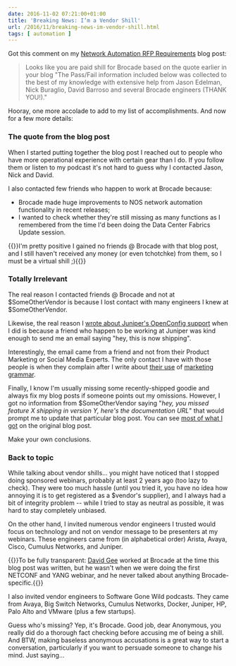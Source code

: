 ```yaml
---
date: 2016-11-02 07:21:00+01:00
title: 'Breaking News: I’m a Vendor Shill'
url: /2016/11/breaking-news-im-vendor-shill.html
tags: [ automation ]
---
```

Got this comment on my [Network Automation RFP Requirements](/2016/10/network-automation-rfp-requirements.html) blog post:

> Looks like you are paid shill for Brocade based on the quote earlier in your blog \"The Pass/Fail information included below was collected to the best of my knowledge with extensive help from Jason Edelman, Nick Buraglio, David Barroso and several Brocade engineers (THANK YOU!).\"

Hooray, one more accolade to add to my list of accomplishments. And now for a few more details:
<!--more-->
### The quote from the blog post

When I started putting together the blog post I reached out to people who have more operational experience with certain gear than I do. If you follow them or listen to my podcast it's not hard to guess why I contacted Jason, Nick and David.

I also contacted few friends who happen to work at Brocade because:

-   Brocade made huge improvements to NOS network automation functionality in recent releases;
-   I wanted to check whether they're still missing as many functions as I remembered from the time I'd been doing the Data Center Fabrics Update session.

{{<note>}}I'm pretty positive I gained no friends @ Brocade with that blog post, and I still haven't received any money (or even tchotchke) from them, so I must be a virtual shill ;){{</note>}}

### Totally Irrelevant

The real reason I contacted friends @ Brocade and not at \$SomeOtherVendor is because I lost contact with many engineers I knew at \$SomeOtherVendor.

Likewise, the real reason I [wrote about Juniper's OpenConfig support](/2016/09/juniper-is-serious-about-openconfig-and.html) when I did is because a friend who happen to be working at Juniper was kind enough to send me an email saying "hey, this is now shipping".

Interestingly, the email came from a friend and not from their Product Marketing or Social Media Experts. The only contact I have with those people is when they complain after I write about [their use](/2015/11/junos-fusion-fex-reinvented.html) of [marketing grammar](/2014/05/marketing-grammar.html).

Finally, I know I'm usually missing some recently-shipped goodie and always fix my blog posts if someone points out my omissions. However, I got no information from \$SomeOtherVendor saying "*hey, you missed feature X shipping in version Y, here's the documentation URL*" that would prompt me to update that particular blog post. You can see [most of what I got](/2016/10/network-automation-rfp-requirements.html?showComment=1477403406970#c1792883115184277297) on the original blog post.

Make your own conclusions.

### Back to topic

While talking about vendor shills... you might have noticed that I stopped doing sponsored webinars, probably at least 2 years ago (too lazy to check). They were too much hassle (until you tried it, you have no idea how annoying it is to get registered as a \$vendor's supplier), and I always had a bit of integrity problem -- while I tried to stay as neutral as possible, it was hard to stay completely unbiased.

On the other hand, I invited numerous vendor engineers I trusted would focus on technology and not on vendor message to be presenters at my webinars. These engineers came from (in alphabetical order) Arista, Avaya, Cisco, Cumulus Networks, and Juniper.

{{<note>}}To be fully transparent: [David Gee](https://www.linkedin.com/in/lsp42) worked at Brocade at the time this blog post was written, but he wasn't when we were doing the first NETCONF and YANG webinar, and he never talked about anything Brocade-specific.{{</note>}}

I also invited vendor engineers to Software Gone Wild podcasts. They came from Avaya, Big Switch Networks, Cumulus Networks, Docker, Juniper, HP, Palo Alto and VMware (plus a few startups).

Guess who's missing? Yep, it's Brocade. Good job, dear Anonymous, you really did do a thorough fact checking before accusing me of being a shill. And BTW, making baseless anonymous accusations is a great way to start a conversation, particularly if you want to persuade someone to change his mind. Just saying...
